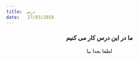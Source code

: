 ```yaml
---
title:  درس
date:   27/03/2018
---
```


### <center>ما در این درس کار می کنیم</center>
<center>لطفا بعدا بیا</center>